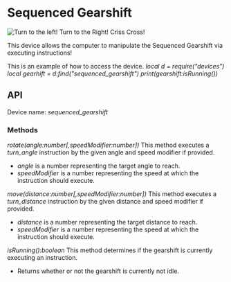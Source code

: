 # Sequenced Gearshift

![Turn to the left! Turn to the Right! Criss Cross!](block:create:sequenced_gearshift)

This device allows the computer to manipulate the Sequenced Gearshift via executing instructions!

This is an example of how to access the device.
*local d = require("devices")*
*local gearhift = d:find("sequenced_gearshift")*
*print(gearshift:isRunning())*

## API
Device name: *sequenced_gearshift*

### Methods
*rotate(angle:number\[,speedModifier:number\])*
This method executes a *turn_angle* instruction by the given angle and speed modifier if provided.
- *angle* is a number representing the target angle to reach.
- *speedModifier* is a number representing the speed at which the instruction should execute.

*move(distance:number\[,speedModifier:number\])*
This method executes a *turn_distance* instruction by the given distance and speed modifier if provided.
- *distance* is a number representing the target distance to reach.
- *speedModifier* is a number representing the speed at which the instruction should execute.

*isRunning():boolean*
This method determines if the gearshift is currently executing an instruction.
- Returns whether or not the gearshift is currently not idle.